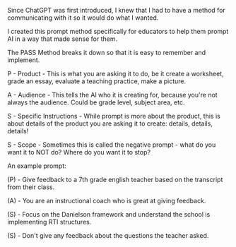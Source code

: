 Since ChatGPT was first introduced, I knew that I had to have a method for communicating with it so it would do what I wanted. 

I created this prompt method specifically for educators to help them prompt AI in a way that made sense for them. 

The PASS Method breaks it down so that it is easy to remember and implement. 

P - Product - This is what you are asking it to do, be it create a worksheet, grade an essay, evaluate a teaching practice, make a picture. 

A - Audience - This tells the AI who it is creating for, because you're not always the audience. Could be grade level, subject area, etc. 

S - Specific Instructions - While prompt is more about the product, this is about details of the product you are asking it to create: details, details, details!

S - Scope - Sometimes this is called the negative prompt - what do you want it to NOT do? Where do you want it to stop?

An example prompt: 

(P) - Give feedback to a 7th grade english teacher based on the transcript from their class.

(A) - You are an instructional coach who is great at giving feedback.  

(S) - Focus on the Danielson framework and understand the school is implementing RTI structures. 

(S) - Don't give any feedback about the questions the teacher asked. 